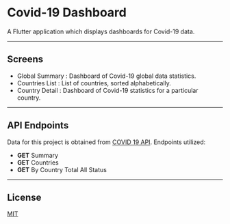 # Covid-19 Dashboard

A Flutter application which displays dashboards for Covid-19 data.

---

## Screens

- Global Summary : Dashboard of Covid-19 global data statistics.
- Countries List : List of countries, sorted alphabetically.
- Country Detail : Dashboard of Covid-19 statistics for a particular country.

---

## API Endpoints

Data for this project is obtained from [COVID 19 API](https://covid19api.com/). Endpoints utilized:

- **GET** Summary
- **GET** Countries
- **GET** By Country Total All Status

---

## License
[MIT](LICENSE)